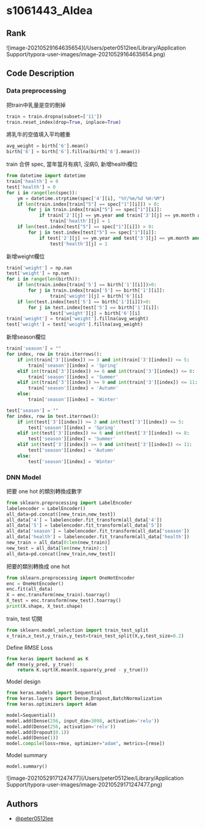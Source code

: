 

# s1061443_AIdea



## Rank

![image-20210529164635654](/Users/peter0512lee/Library/Application Support/typora-user-images/image-20210529164635654.png)



## Code Description



### Data preprocessing



把train中乳量是空的刪掉

```python
train = train.dropna(subset=['11'])
train.reset_index(drop=True, inplace=True)
```

將乳牛的空值填入平均體重

```python
avg_weight = birth['6'].mean()
birth['6'] = birth['6'].fillna(birth['6'].mean())
```

train 合併 spec, 當年當月有病1, 沒病0, 新增health欄位

```python
from datetime import datetime
train['health'] = 0
test['health'] = 0
for i in range(len(spec)):
    ym = datetime.strptime(spec['4'][i], "%Y/%m/%d %H:%M")
    if len(train.index[train["5"] == spec["1"][i]]) > 0:
        for j in train.index[train["5"] == spec["1"][i]]:
            if train['2'][j] == ym.year and train['3'][j] == ym.month and train['4'][j]==spec['7'][i]:
                train['health'][j] = 1
    if len(test.index[test["5"] == spec["1"][i]]) > 0:
        for j in test.index[test["5"] == spec["1"][i]]:
            if test['2'][j] == ym.year and test['3'][j] == ym.month and test['4'][j]==spec['7'][i]:
                test['health'][j] = 1
```

新增weight欄位

```python
train['weight'] = np.nan
test['weight'] = np.nan
for i in range(len(birth)):
    if len(train.index[train['5'] == birth['1'][i]])>0:
        for j in train.index[train['5'] == birth['1'][i]]:
                train['weight'][j] = birth['6'][i]
    if len(test.index[test['5'] == birth['1'][i]])>0:
        for j in test.index[test['5'] == birth['1'][i]]:
                test['weight'][j] = birth['6'][i]
train['weight'] = train['weight'].fillna(avg_weight)
test['weight'] = test['weight'].fillna(avg_weight)
```

新增season欄位

```python
train['season'] = ""
for index, row in train.iterrows():
    if int(train['3'][index]) >= 3 and int(train['3'][index]) <= 5:
        train['season'][index] = 'Spring'
    elif int(train['3'][index]) >= 6 and int(train['3'][index]) <= 8:
        train['season'][index] = 'Summer'
    elif int(train['3'][index]) >= 9 and int(train['3'][index]) <= 11:
        train['season'][index] = 'Autumn'
    else:
        train['season'][index] = 'Winter'

test['season'] = ""
for index, row in test.iterrows():
    if int(test['3'][index]) >= 3 and int(test['3'][index]) <= 5:
        test['season'][index] = 'Spring'
    elif int(test['3'][index]) >= 6 and int(test['3'][index]) <= 8:
        test['season'][index] = 'Summer'
    elif int(test['3'][index]) >= 9 and int(test['3'][index]) <= 11:
        test['season'][index] = 'Autumn'
    else:
        test['season'][index] = 'Winter'
```



### DNN Model



把要 one hot 的類別轉換成數字

```python
from sklearn.preprocessing import LabelEncoder
labelencoder = LabelEncoder()
all_data=pd.concat([new_train,new_test])
all_data['4'] = labelencoder.fit_transform(all_data['4'])
all_data['5'] = labelencoder.fit_transform(all_data['5'])
all_data['season'] = labelencoder.fit_transform(all_data['season'])
all_data['health'] = labelencoder.fit_transform(all_data['health'])
new_train = all_data[0:len(new_train)]
new_test = all_data[len(new_train)::]
all_data=pd.concat([new_train,new_test])
```

把要的類別轉換成 one hot

```python
from sklearn.preprocessing import OneHotEncoder
enc = OneHotEncoder()
enc.fit(all_data)
X = enc.transform(new_train).toarray()
X_test = enc.transform(new_test).toarray()
print(X.shape, X_test.shape)			
```

train, test 切開

```python
from sklearn.model_selection import train_test_split
x_train,x_test,y_train,y_test=train_test_split(X,y,test_size=0.2)
```

Define RMSE Loss

```python
from keras import backend as K
def rmse(y_pred, y_true):
    return K.sqrt(K.mean(K.square(y_pred - y_true)))
```

Model design

```python
from keras.models import Sequential
from keras.layers import Dense,Dropout,BatchNormalization
from keras.optimizers import Adam

model=Sequential()
model.add(Dense(256, input_dim=3098, activation='relu'))
model.add(Dense(256, activation='relu'))
model.add(Dropout(0.1))
model.add(Dense(1))
model.compile(loss=rmse, optimizer="adam", metrics=[rmse])
```

Model summary

```python
model.summary()
```

![image-20210529171247477](/Users/peter0512lee/Library/Application Support/typora-user-images/image-20210529171247477.png)



## Authors

- [@peter0512lee](https://www.github.com/peter0512lee)

